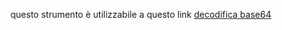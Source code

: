 questo strumento è utilizzabile a questo link  [decodifica base64](https://ognistrumento.com/decodifica-base64/)